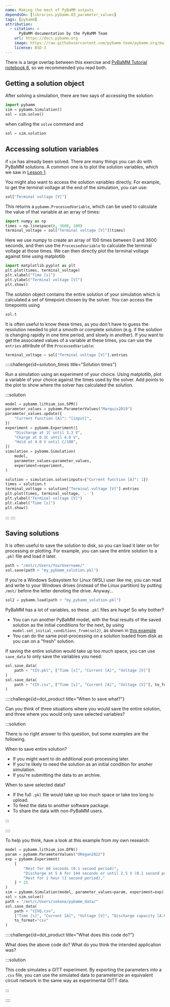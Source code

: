 ```yaml
---
name: Making the most of PyBaMM outputs
dependsOn: [libraries.pybamm.03_parameter_values]
tags: [pybamm]
attribution:
  - citation: >
      PyBaMM documentation by the PyBaMM Team
    url: https://docs.pybamm.org
    image: https://raw.githubusercontent.com/pybamm-team/pybamm.org/main/static/images/pybamm_logo.svg
    license: BSD-3
---
```


There is a large overlap between this exercise and [PyBaMM Tutorial notebook 6](https://docs.pybamm.org/en/latest/source/examples/notebooks/getting_started/tutorial-6-managing-simulation-outputs.html), so we recommended you read both.

## Getting a solution object

After solving a simulation, there are two says of accessing the solution:

```python
import pybamm
sim = pybamm.Simulation()
sol = sim.solve()
```

when calling the `solve` command and

```python
sol = sim.solution
```

## Accessing solution variables

if `sim` has already been solved. There are many things you can do with PyBaMM solutions. A common one is to plot the solution variables, which we saw in [Lesson 1](./01_running_pybamm).

You might also want to access the solution variables directly. For example, to get the terminal voltage at the end of the simulation, you can use:

```python
sol["Terminal voltage [V]"]
```

This returns a `pybamm.ProcessedVariable`, which can be used to calculate the value of that variable at an array of times:

```python
import numpy as np
times = np.linespace(0, 3600, 100)
terminal_voltage = sol["Terminal voltage [V]"](times)
```

Here we use numpy to create an array of 100 times between 0 and 3600 seconds,
and then use the `ProcessedVariable` to calculate the terminal voltage at those
times. We can then directly plot the terminal voltage against time using
matplotlib

```python
import matplotlib.pyplot as plt
plt.plot(times, terminal_voltage)
plt.xlabel("Time [s]")
plt.ylabel("Terminal voltage [V]")
plt.show()
```

The solution object contains the entire solution of your simulation which is calculated a set of timepoint chosen by the solver. You can access the timepoints using

```python
sol.t
```

It is often useful to know these times, as you don't have to guess the
resolution needed to plot a smooth or complete solution (e.g. if the solution is
changing rapidly in one time period, and slowly in another). If you want to get
the associated values of a variable at these times, you can use the `entries`
attribute of the `ProcessedVariable`:

```python
terminal_voltage = sol["Terminal voltage [V]"].entries
```

::::challenge{id=solution_times title="Solution times"}

Run a simulation using an experiment of your choice. Using matplotlib, plot a
variable of your choice against the times used by the solver. Add points to the
plot to show where the solver has calculated the solution.

:::solution

```python
model = pybamm.lithium_ion.SPM()
parameter_values = pybamm.ParameterValues("Marquis2019")
parameter_values.update({
    "Current function [A]": "[input]",
})
experiment = pybamm.Experiment([
    "Discharge at 1C until 3.3 V",
    "Charge at 0.3C until 4.0 V",
    "Hold at 4.0 V until C/100",
])
simulation = pybamm.Simulation(
    model,
    parameter_values=parameter_values,
    experiment=experiment,
)

solution = simulation.solve(inputs={"Current function [A]": 1})
times = solution.t
terminal_voltage = solution["Terminal voltage [V]"].entries
plt.plot(times, terminal_voltage, '.-')
plt.ylabel("Terminal voltage [V]")
plt.xlabel("Time [s]")
plt.show()
```

:::
::::

## Saving solutions

It is often useful to save the solution to disk, so you can load it later on for
processing or plotting. For example, you can save the entire solution to a
`.pkl` file and load it later.

```python
path = "/mnt/c/Users/YourUsername/"
sol.save(path + "my_pybamm_solution.pkl")
```

If you're a Windows Subsystem for Linux (WSL) user like me, you can read and write to your Windows drives (instead of the Linux partition) by putting `/mnt/` before the letter denoting the drive. Anyway...

```python
sol2 = pybamm.load(path + "my_pybamm_solution.pkl")
```

PyBaMM has a lot of variables, so these `.pkl` files are huge! So why bother?

- You can run another PyBaMM model, with the final results of the saved solution as the initial conditions for the next, by using `model.set_initial_conditions_from(sol2)`, as shown in [this example](https://docs.pybamm.org/en/latest/source/examples/notebooks/initialize-model-with-solution.html)
- You can do the same post-processing on a solution loaded from disk as you can on a "fresh" solution.

If saving the entire solution would take up too much space, you can use `save_data` to only save the variables you need:

```python
sol.save_data(
    path + "tIV.pkl", ["Time [s]", "Current [A]", "Voltage [V]"]
)
sol.save_data(
    path + "tIV.csv", ["Time [s]", "Current [A]", "Voltage [V]"], to_format="csv"
)
```

::::challenge{id=dot_product title="When to save what?"}

Can you think of three situations where you would save the entire solution, and three where you would only save selected variables?

:::solution

There is no right answer to this question, but some examples are the following.

When to save entire solution?

- If you might want to do additional post-processing later.
- If you're likely to need the solution as an initial condition for anoher simulation.
- If you're submitting the data to an archive.

When to save selected data?

- If the full `.pkl` file would take up too much space or take too long to upload.
- To feed the data to another software package.
- To share the data with non-PyBaMM users.

:::

::::

To help you think, have a look at this example from my own research:

```python
model = pybamm.lithium_ion.DFN()
param = pybamm.ParameterValues("ORegan2022")
exp = pybamm.Experiment(
    [
        "Rest for 60 seconds (0.1 second period)",
        "Discharge at 5 A for 144 seconds or until 2.5 V (0.1 second period)",
        "Rest for 1 hour (1 second period),"
    ] * 25
)
sim = pybamm.Simulation(model, parameter_values=param, experiment=exp)
sol = sim.solve()
path = "/mnt/c/Users/sokane/pybamm_data/"
sol.save_data(
    path + "tIVQ.csv",
    ["Time [s]", "Current [A]", "Voltage [V]", "Discharge capacity [A.h]"],
    to_format="csv"
)
```

::::challenge{id=dot_product title="What does this code do?"}

What does the above code do? What do you think the intended application was?

:::solution

This code simulates a GITT experiment. By exporting the parameters into a `.csv` file, you can use the simulated data to parameterize an equivalent circuit network in the same way as experimental GITT data.

:::

::::
